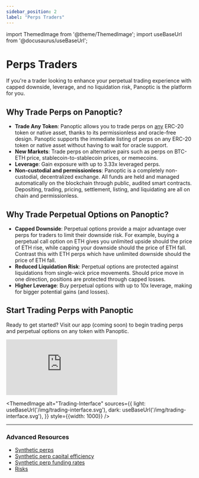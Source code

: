 ```yaml
---
sidebar_position: 2
label: "Perps Traders"
---
```


import ThemedImage from '@theme/ThemedImage';
import useBaseUrl from '@docusaurus/useBaseUrl';

# Perps Traders

If you're a trader looking to enhance your perpetual trading experience with capped downside, leverage, and no liquidation risk, Panoptic is the platform for you.

## Why Trade Perps on Panoptic?
- **Trade Any Token**: Panoptic allows you to trade perps on [any](/docs/product/markets) ERC-20 token or native asset, thanks to its permissionless and oracle-free design. Panoptic supports the immediate listing of perps on any ERC-20 token or native asset without having to wait for oracle support.
- **New Markets**: Trade perps on alternative pairs such as perps on BTC-ETH price, stablecoin-to-stablecoin prices, or memecoins.
- **Leverage**: Gain exposure with up to 3.33x leveraged perps.
- **Non-custodial and permissionless**: Panoptic is a completely non-custodial, decentralized exchange. 
All funds are held and managed automatically on the blockchain through public, audited smart contracts.
Depositing, trading, pricing, settlement, listing, and liquidating are all on chain and permissionless.

## Why Trade Perpetual Options on Panoptic?
- **Capped Downside**: Perpetual options provide a major advantage over perps for traders to limit their downside risk. For example, buying a perpetual call option on ETH gives you unlimited upside should the price of ETH rise, while capping your downside should the price of ETH fall. Contrast this with ETH perps which have unlimited downside should the price of ETH fall.
- **Reduced Liquidation Risk**: Perpetual options are protected against liquidations from single-wick price movements. Should price move in one direction, positions are protected through capped losses.
- **Higher Leverage**: Buy perpetual options with up to 10x leverage, making for bigger potential gains (and losses).

## Start Trading Perps with Panoptic
Ready to get started? Visit our app (coming soon) to begin trading perps and perpetual options on any token with Panoptic.

<iframe
  src="https://www.youtube.com/embed/B-crAZNbgWg?si=4wOoKVPcX7-DXOJc"
  title="YouTube video player"
  style={{
    width: '100%',
    height: 'auto',
    aspectRatio: '16/9',
    border: 'none',
  }}
  frameborder="0"
  allow="accelerometer; autoplay; clipboard-write; encrypted-media; gyroscope; picture-in-picture; web-share"
  referrerpolicy="strict-origin-when-cross-origin"
  allowfullscreen>
</iframe>

<ThemedImage
  alt="Trading-Interface"
  sources={{
    light: useBaseUrl('/img/trading-interface.svg'),
    dark: useBaseUrl('/img/trading-interface.svg'),
  }}
  style={{width: 1000}}
/>

---

### Advanced Resources
- [Synthetic perps](/docs/trading/multi-leg-strategies#synthetic-positions)
- [Synthetic perp capital efficiency](/docs/trading/capital-efficiency#synthetic-long-asset)
- [Synthetic perp funding rates](/research/introduction-synthetic-perps)
- [Risks](/docs/panoptic-protocol/risks)